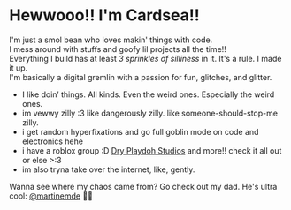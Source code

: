 # Hewwooo!! I'm Cardsea!!

I'm just a smol bean who loves makin' things with code.  
I mess around with stuffs and goofy lil projects all the time!!  
Everything I build has at least *3 sprinkles of silliness* in it. It's a rule. I made it up.  
I'm basically a digital gremlin with a passion for fun, glitches, and glitter.

- I like doin’ things. All kinds. Even the weird ones. Especially the weird ones.  
- im vewwy zilly :3 like dangerously zilly. like someone-should-stop-me zilly.  
- i get random hyperfixations and go full goblin mode on code and electronics hehe  
- i have a roblox group :D [Dry Playdoh Studios](https://www.roblox.com/communities/35357014/Dry-Play-doh-Studios) and more!! check it all out or else >:3  
- im also tryna take over the internet, like, gently.

Wanna see where my chaos came from? Go check out my dad. He's ultra cool:
[@martinemde](https://github.com/MartinEmde) 💼🌟
